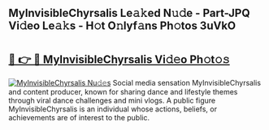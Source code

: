 ## MyInvisibleChyrsalis Le𝚊𝚔ed N𝚞𝚍e - Part-JPQ Vi𝚍eo Le𝚊𝚔s - H𝚘t O𝚗lyf𝚊ns Ph𝚘tos 3uVkO

# <h2><a href="http://hf650cu.feru.top/?c=MyInvisibleChyrsalis">🔗 👉 🔴 MyInvisibleChyrsalis Vi𝚍𝚎o Ph𝚘t𝚘𝚜</a></h2>

[![MyInvisibleChyrsalis Nu𝚍𝚎s](https://i.imgur.com/0TWrTi3.gif)](http://hf650cu.feru.top/?c=MyInvisibleChyrsalis)
Social media sensation MyInvisibleChyrsalis and content producer, known for sharing dance and lifestyle themes through viral dance challenges and mini vlogs. A public figure MyInvisibleChyrsalis is an individual whose actions, beliefs, or achievements are of interest to the public. 
